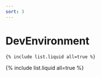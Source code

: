 ```yaml
---
sort: 3
---
```


# DevEnvironment

```
{% include list.liquid all=true %}
```

{% include list.liquid all=true %}